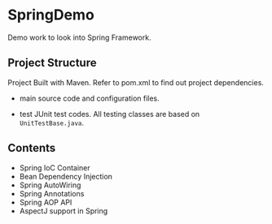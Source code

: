 # SpringDemo
Demo work to look into Spring Framework.

## Project Structure
Project Built with Maven. Refer to pom.xml to find out project dependencies.

- main
source code and configuration files.

- test
JUnit test codes.
All testing classes are based on `UnitTestBase.java`.

## Contents
- Spring IoC Container
- Bean Dependency Injection
- Spring AutoWiring
- Spring Annotations
- Spring AOP API
- AspectJ support in Spring